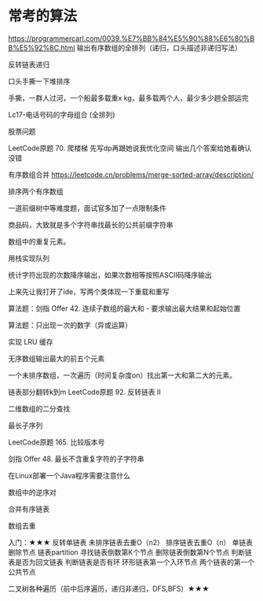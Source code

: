 # 常考的算法
https://programmercarl.com/0039.%E7%BB%84%E5%90%88%E6%80%BB%E5%92%8C.html
输出有序数组的全排列（递归，口头描述非递归写法）

反转链表递归

口头手撕一下堆排序

手撕，一群人过河，一个船最多载重x kg，最多载两个人，最少多少趟全部运完

Lc17-电话号码的字母组合 (全排列)

股票问题

LeetCode原题 70. 爬楼梯 先写dp再跟她说我优化空间 输出几个答案给她看确认没错

有序数组合并  https://leetcode.cn/problems/merge-sorted-array/description/

排序两个有序数组

一道前缀树中等难度题，面试官多加了一点限制条件

商品码，大致就是多个字符串找最长的公共前缀字符串


数组中的重复元素。

用栈实现队列

统计字符出现的次数降序输出，如果次数相等按照ASCII码降序输出

上来先让我打开了ide，写两个类体现一下重载和重写

算法题：剑指 Offer 42. 连续子数组的最大和 - 要求输出最大结果和起始位置

算法题：只出现一次的数字（异或运算）

实现 LRU 缓存

无序数组输出最大的前五个元素

一个未排序数组，一次遍历（时间复杂度on）找出第一大和第二大的元素。

链表部分翻转k到m  LeetCode原题 92. 反转链表 II

二维数组的二分查找

最长子序列

LeetCode原题 165. 比较版本号

剑指 Offer 48. 最长不含重复字符的子字符串

在Linux部署一个Java程序需要注意什么

数组中的逆序对



合并有序链表

数组去重

入门：★★★
    反转单链表
    未排序链表去重O（n2）
    排序链表去重O（n）
    单链表删除节点
    链表partition
    寻找链表倒数第K个节点
    删除链表倒数第N个节点
    判断链表是否为回文链表
    判断链表是否有环
    环形链表第一个入环节点
    两个链表的第一个公共节点


二叉树各种遍历（前中后序遍历，递归非递归，DFS,BFS）★★★
